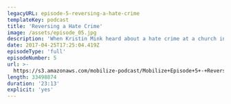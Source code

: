 ```yaml
---
legacyURL: episode-5-reversing-a-hate-crime
templateKey: podcast
title: 'Reversing a Hate Crime'
image: /assets/episode_05.jpg
description: 'When Kristin Mink heard about a hate crime at a church in her community, she decided to do something about it.'
date: 2017-04-25T17:25:04.419Z
episodeType: 'full'
episodeNumber: 5
url: >-
  https://s3.amazonaws.com/mobilize-podcast/Mobilize+Episode+5+-+Reversing+a+Hate+Crime.mp3
length: 33498874
duration: '23:13'
explicit: 'yes'
---
```

